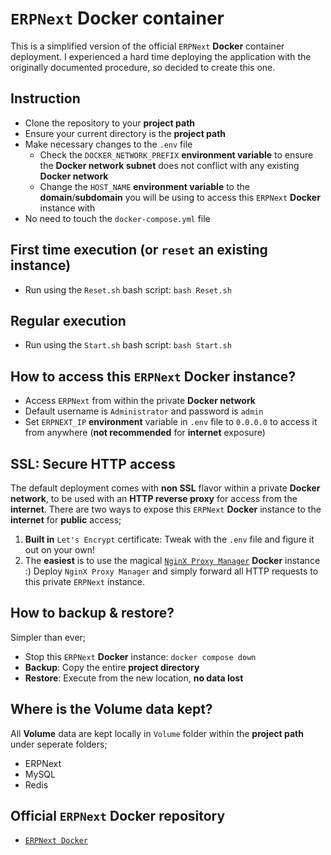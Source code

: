 # `ERPNext` **Docker** container
This is a simplified version of the official `ERPNext` **Docker** container deployment. I experienced a hard time deploying the application with the originally documented procedure, so decided to create this one.

## Instruction
- Clone the repository to your **project path**
- Ensure your current directory is the **project path**
- Make necessary changes to the `.env` file
	- Check the `DOCKER_NETWORK_PREFIX` **environment variable** to ensure the **Docker network subnet** does not conflict with any existing **Docker network**
	- Change the `HOST_NAME` **environment variable** to the **domain**/**subdomain** you will be using to access this `ERPNext` **Docker** instance with
- No need to touch the `docker-compose.yml` file

## **First time** execution (or `reset` an existing instance)
- Run using the `Reset.sh` bash script: `bash Reset.sh`

## **Regular** execution
- Run using the `Start.sh` bash script: `bash Start.sh`

## How to access this `ERPNext` **Docker** instance?
- Access `ERPNext` from within the private **Docker network**
- Default username is `Administrator` and password is `admin`
- Set `ERPNEXT_IP` **environment** variable in `.env` file to `0.0.0.0` to access it from anywhere (**not recommended** for **internet** exposure)

## SSL: Secure HTTP access
The default deployment comes with **non SSL** flavor within a private **Docker network**, to be used with an **HTTP reverse proxy** for access from the **internet**. There are two ways to expose this `ERPNext` **Docker** instance to the **internet** for **public** access;

1. **Built in** `Let's Encrypt` certificate: Tweak with the `.env` file and figure it out on your own!
2. The **easiest** is to use the magical [`NginX Proxy Manager`](https://nginxproxymanager.com/) **Docker** instance :) Deploy `NginX Proxy Manager` and simply forward all HTTP requests to this private `ERPNext` instance.

## How to **backup** & **restore**?
Simpler than ever;
- Stop this `ERPNext` **Docker** instance: `docker compose down`
- **Backup**: Copy the entire **project directory**
- **Restore**: Execute from the new location, **no data lost**

## Where is the **Volume** data kept?
All **Volume** data are kept locally in `Volume` folder within the **project path** under seperate folders;
- ERPNext
- MySQL
- Redis

## Official `ERPNext` **Docker** repository
- [`ERPNext Docker`](https://github.com/frappe/frappe_docker)